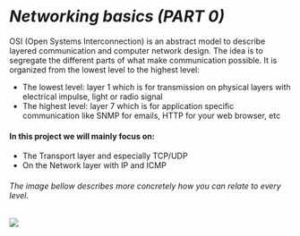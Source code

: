 # *Networking basics (PART 0)*

OSI (Open Systems Interconnection) is an abstract model to describe layered communication and computer network design. The idea is to segregate the different parts of what make communication possible.
It is organized from the lowest level to the highest level:
- The lowest level: layer 1 which is for transmission on physical layers with electrical impulse, light or radio signal
- The highest level: layer 7 which is for application specific communication like SNMP for emails, HTTP for your web browser, etc

#### In this project we will mainly focus on:

- The Transport layer and especially TCP/UDP
- On the Network layer with IP and ICMP

###### The image bellow describes more concretely how you can relate to every level.
![](https://s3.amazonaws.com/intranet-projects-files/holbertonschool-sysadmin_devops/259/AJDRNea.jpg)

